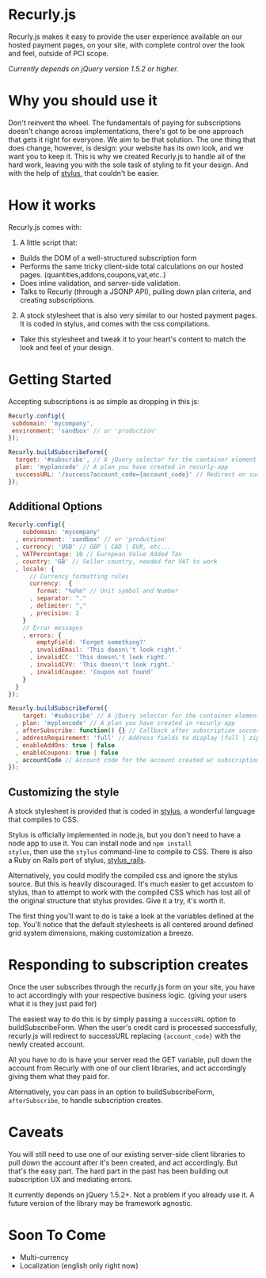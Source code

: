 # Recurly.js 

Recurly.js makes it easy to provide the user experience available on our hosted payment pages, on your site, with complete control over the look and feel, outside of PCI scope.

*Currently depends on jQuery version 1.5.2 or higher.*

# Why you should use it
Don't reinvent the wheel. The fundamentals of paying for subscriptions doesn't change across implementations, there's got to be one approach that gets it right for everyone. We aim to be that solution. The one thing that does change, however, is design: your website has its own look, and we want you to keep it. This is why we created Recurly.js to handle all of the hard work, leaving you with the sole task of styling to fit your design. And with the help of [stylus](/LearnBoost/stylus), that couldn't be easier.


# How it works

Recurly.js comes with:

1. A little script that:
  * Builds the DOM of a well-structured subscription form
  * Performs the same tricky client-side total calculations on our hosted pages. (quantities,addons,coupons,vat,etc..) 
  * Does inline validation, and server-side validation.
  * Talks to Recurly (through a JSONP API), pulling down plan criteria, and creating subscriptions. 
 
2. A stock stylesheet that is also very similar to our hosted payment pages. It is coded in stylus, and comes with the css compilations.
  * Take this stylesheet and tweak it to your heart's content to match the look and feel of your design.


# Getting Started

Accepting subscriptions is as simple as dropping in this js:

```javascript
Recurly.config({
 subdomain: 'mycompany', 
 environment: 'sandbox' // or 'production'
});

Recurly.buildSubscribeForm({
  target: '#subscribe', // A jQuery selector for the container element to append the form to
  plan: 'myplancode' // A plan you have created in recurly-app
  successURL: '/success?account_code={account_code}' // Redirect on success URL
});
```

## Additional Options
```javascript
Recurly.config({
    subdomain: 'mycompany' 
  , environment: 'sandbox' // or 'production'
  , currency: 'USD' // GBP | CAD | EUR, etc...
  , VATPercentage: 10 // European Value Added Tax
  , country: 'GB' // Seller country, needed for VAT to work 
  , locale: {
      // Currency formatting rules
      currency:  {
        format: "%u%n" // Unit symbol and Number
      , separator: "."
      , delimiter: ","
      , precision: 2
    }
    // Error messages
    , errors: {
        emptyField: 'Forget something?'
      , invalidEmail: 'This doesn\'t look right.'
      , invalidCC: 'This doesn\'t look right.'
      , invalidCVV: 'This doesn\'t look right.'
      , invalidCoupon: 'Coupon not found' 
    }
  }
});

Recurly.buildSubscribeForm({
    target: '#subscribe' // A jQuery selector for the container element to append the form to
  , plan: 'myplancode' // A plan you have created in recurly-app
  , afterSubscribe: function() {} // Callback after subscription success
  , addressRequirement: 'full' // Address fields to display (full | zipstreet | zip | none) 
  , enableAddOns: true | false
  , enableCoupons: true | false
  , accountCode // Account code for the account created w/ subscription. Defaults to email address if not provided.
});
```

## Customizing the style
A stock stylesheet is provided that is coded in [stylus](/LearnBoost/stylus), a wonderful language that compiles to CSS.

Stylus is officially implemented in node.js, but you don't need to have a node app to use it. You can install node and <code>npm install stylus</code>, then use the <code>stylus</code> command-line to compile to CSS. There is also a Ruby on Rails port of stylus, [stylus_rails](/lucasmazza/stylus_rails).

Alternatively, you could modify the compiled css and ignore the stylus source. But this is heavily discouraged. It's much easier to get accustom to stylus, than to attempt to work with the compiled CSS which has lost all of the original structure that stylus provides. Give it a try, it's worth it.

The first thing you'll want to do is take a look at the variables defined at the top. You'll notice that the default stylesheets is all centered around defined grid system dimensions, making customization a breeze.

# Responding to subscription creates
Once the user subscribes through the recurly.js form on your site, you have to act accordingly with your respective business logic. (giving your users what it is they just paid for)

The easiest way to do this is by simply passing a <code>successURL</code> option to buildSubscribeForm.
When the user's credit card is processed successfully, recurly.js will redirect to successURL replacing <code>{account_code}</code> with the newly created account.

All you have to do is have your server read the GET variable, pull down the account from Recurly with one of our client libraries, and act accordingly giving them what they paid for.

Alternatively, you can pass in an option to buildSubscribeForm, <code>afterSubscribe</code>, to handle subscription creates.

# Caveats 
You will still need to use one of our existing server-side client libraries to pull down the account after it's been created, and act accordingly. But that's the easy part. The hard part in the past has been building out subscription UX and mediating errors.

It currently depends on jQuery 1.5.2+. Not a problem if you already use it. A future version of the library may be framework agnostic.

# Soon To Come

* Multi-currency
* Localization (english only right now)
